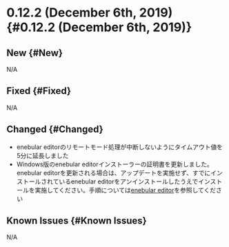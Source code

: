 # 0.12.2 (December 6th, 2019) {#0.12.2 (December 6th, 2019)}

## New {#New}

N/A

## Fixed {#Fixed}

N/A

## Changed {#Changed}

- enebular editorのリモートモード処理が中断しないようにタイムアウト値を5分に延長しました
- Windows版のenebular editorインストーラーの証明書を更新しました。enebular editorを更新される場合は、アップデートを実施せず、すでにインストールされているenebular editorをアンインストールしたうえでインストールを実施してください。手順については[enebular editor](../../EnebularEditor/index.md)を参照してください

## Known Issues {#Known Issues}

N/A
